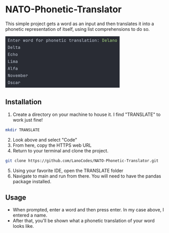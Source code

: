 # NATO-Phonetic-Translator
This simple project gets a word as an input and then translates it into a phonetic representation of itself, using list comprehensions to do so.

![img_1.png](img_1.png)

## Installation
1. Create a directory on your machine to house it. I find "TRANSLATE" to work just fine!
```bash 
mkdir TRANSLATE
```
2. Look above and select "Code"
3. From here, copy the HTTPS web URL
4. Return to your terminal and clone the project.
```bash
git clone https://github.com/LanoCodes/NATO-Phonetic-Translator.git
```
5. Using your favorite IDE, open the TRANSLATE folder
6. Navigate to main and run from there. You will need to have the pandas package installed.

## Usage
- When prompted, enter a word and then press enter. In my case above, I entered a name.
- After that, you'll be shown what a phonetic translation of your word looks like.